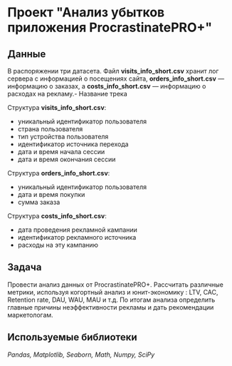 # Проект "Анализ убытков приложения ProcrastinatePRO+"


## Данные

В распоряжении три датасета. Файл **visits_info_short.csv** хранит лог сервера с информацией о посещениях сайта, **orders_info_short.csv** — информацию о заказах, а **costs_info_short.csv** — информацию о расходах на рекламу.- Название трека

Структура **visits_info_short.csv**:
- уникальный идентификатор пользователя
- страна пользователя
- тип устройства пользователя
- идентификатор источника перехода
- дата и время начала сессии
- дата и время окончания сессии

Структура **orders_info_short.csv**:
- уникальный идентификатор пользователя
- дата и время покупки
- сумма заказа

Структура **costs_info_short.csv**:
- дата проведения рекламной кампании
- идентификатор рекламного источника
- расходы на эту кампанию


## Задача

Провести анализ данных от ProcrastinatePRO+. Рассчитать различные метрики, используя когортный анализ и юнит-экономику
: LTV, CAC, Retention rate, DAU, WAU, MAU и т.д. По итогам анализа определить главные причины неэффективности рекламы и дать рекомендации маркетологам.

## Используемые библиотеки
*Pandas, Matplotlib, Seaborn, Math, Numpy, SciPy*
